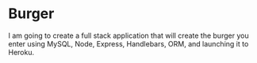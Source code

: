 # Burger
I am going to create a full stack application that will create the burger you enter using MySQL, Node, Express, Handlebars, ORM, and launching it to Heroku.
